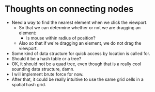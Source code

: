 # Thoughts on connecting nodes

- Need a way to find the nearest element when we click the viewport.
    - So that we can determine whether or not we are dragging an element:
        - Is mouse within radius of position?
    - Also so that if we're dragging an element, we do not drag the viewport.
- Some kind of data structure for quick access by location is called for.
- Should it be a hash table or a tree?
- OK, it should not be a quad tree, even though that is a really cool sounding data structure, damn.
- I will implement brute force for now.
- After that, it could be really intuitive to use the same grid cells in a spatial hash grid.